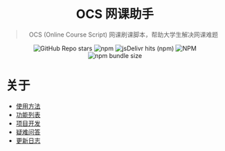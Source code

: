 <div align="center">
 
# OCS 网课助手
 
> OCS (Online Course Script) 网课刷课脚本，帮助大学生解决网课难题

![GitHub Repo stars](https://img.shields.io/github/stars/ocsjs/ocsjs?style=flat-square)
![npm](https://img.shields.io/npm/v/ocsjs?color=red&style=flat-square)
![jsDelivr hits (npm)](https://img.shields.io/jsdelivr/npm/hd/ocsjs?color=%23ff5627&label=jsDelivr&logoColor=%23555555&style=flat-square)
![NPM](https://img.shields.io/npm/l/ocsjs?style=flat-square)
![npm bundle size](https://img.shields.io/bundlephobia/min/ocsjs?style=flat-square)

</div>

# 关于

-   [使用方法](https://docs.ocsjs.com)
-   [功能列表](https://docs.ocsjs.com/feat-list)
-   [项目开发](https://docs.ocsjs.com/docs/更多/api)
-   [疑难问答](https://docs.ocsjs.com/docs/更多/FQA)
-   [更新日志](CHANGELOG.md)
 

